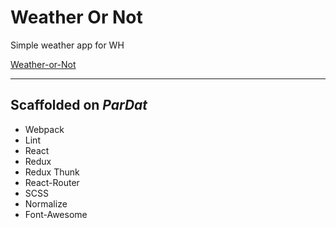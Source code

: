 # Weather Or Not
  Simple weather app for WH

[Weather-or-Not](http://weather-or-not.surge.sh/)

---


## Scaffolded on _ParDat_

* Webpack
* Lint
* React
* Redux
* Redux Thunk
* React-Router
* SCSS
* Normalize
* Font-Awesome
